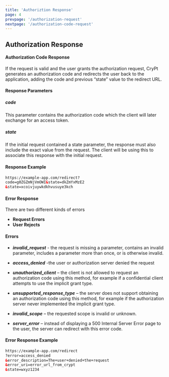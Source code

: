 ```yaml
---
title: 'Authoriztion Response'
page: 4
prevpage: '/authorization-request'
nextpage: '/authorization-code-request'
---
```


## Authorization Response

#### Authorization Code Response

If the request is valid and the user grants the authorization request, CryPt generates an authorization code and redirects the user back to the application, adding the code and previous “state” value to the redirect URL.

#### Response Parameters

##### code

This parameter contains the authorization code which the client will later exchange for an access token.

##### state

If the initial request contained a state parameter, the response must also include the exact value from the request. The client will be using this to associate this response with the initial request.

#### Response Example

```html
https://example-app.com/redirect?
code=g0ZGZmNjVmOWI&state=dkZmYxMzE2
&state=xcoivjuywkdkhvusuye3kch
```

#### Error Response

There are two different kinds of errors
- **Request Errors**
- **User Rejects**

#### Errors

- ***invalid_request*** - the request is missing a parameter, contains an invalid parameter, includes a parameter more than once, or is otherwise invalid.

- ***access_denied*** -the user or authorization server denied the request

- ***unauthorized_client*** – the client is not allowed to request an authorization code using this method, for example if a confidential client attempts to use the implicit grant type.

- ***unsupported_response_type*** – the server does not support obtaining an authorization code using this method, for example if the authorization server never implemented the implicit grant type.

- ***invalid_scope*** – the requested scope is invalid or unknown.

- ***server_error*** – instead of displaying a 500 Internal Server Error page to the user, the server can redirect with this error code.

#### Error Response Example

```html
https://example-app.com/redirect
?error=access_denied
&error_description=The+user+denied+the+request
&error_uri=error_url_from_crypt
&state=wxyz1234
```
